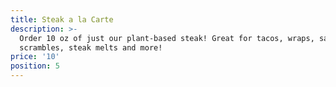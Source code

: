 ```yaml
---
title: Steak a la Carte
description: >-
  Order 10 oz of just our plant-based steak! Great for tacos, wraps, salads,
  scrambles, steak melts and more!
price: '10'
position: 5
---
```


